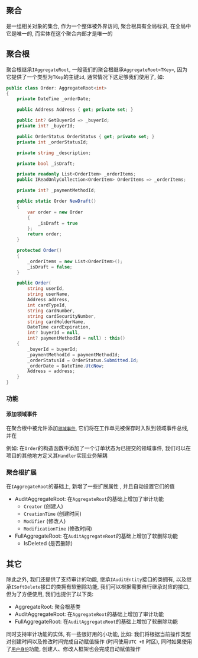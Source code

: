 ## 聚合

是一组相关对象的集合, 作为一个整体被外界访问, 聚合根具有全局标识, 在全局中它是唯一的, 而实体在这个聚合内部才是唯一的

## 聚合根

聚合根继承`IAggregateRoot`, 一般我们的聚合根继承`AggregateRoot<TKey>`, 因为它提供了一个类型为`TKey`的主键`id`, 通常情况下这足够我们使用了, 如:

```csharp
public class Order: AggregateRoot<int>
{
    private DateTime _orderDate;

    public Address Address { get; private set; }

    public int? GetBuyerId => _buyerId;
    private int? _buyerId;

    public OrderStatus OrderStatus { get; private set; }
    private int _orderStatusId;

    private string _description;

    private bool _isDraft;

    private readonly List<OrderItem> _orderItems;
    public IReadOnlyCollection<OrderItem> OrderItems => _orderItems;

    private int? _paymentMethodId;

    public static Order NewDraft()
    {
        var order = new Order
        {
            _isDraft = true
        };
        return order;
    }

    protected Order()
    {
        _orderItems = new List<OrderItem>();
        _isDraft = false;
    }

    public Order(
        string userId, 
        string userName, 
        Address address, 
        int cardTypeId, 
        string cardNumber, 
        string cardSecurityNumber,
        string cardHolderName, 
        DateTime cardExpiration, 
        int? buyerId = null, 
        int? paymentMethodId = null) : this()
    {
        _buyerId = buyerId;
        _paymentMethodId = paymentMethodId;
        _orderStatusId = OrderStatus.Submitted.Id;
        _orderDate = DateTime.UtcNow;
        Address = address;
    }
}
```

### 功能

#### 添加领域事件

在聚合根中被允许添加[`领域事件`](/framework/building-blocks/ddd/domain-event), 它们将在工作单元被保存时入队到领域事件总线, 并在 


例如: 在`Order`的构造函数中添加了一个订单状态为已提交的领域事件, 我们可以在项目的其他地方定义其`Handler`实现业务解耦

### 聚合根扩展

在`IAggregateRoot`的基础上, 新增了一些扩展属性 , 并且自动设置它们的值

* AuditAggregateRoot: 在`AggregateRoot`的基础上增加了审计功能
  * `Creator` (创建人)
  * `CreationTime` (创建时间)
  * `Modifier` (修改人)
  * `ModificationTime` (修改时间)
* FullAggregateRoot: 在`AuditAggregateRoot`的基础上增加了软删除功能
  * IsDeleted (是否删除)

## 其它

除此之外, 我们还提供了支持审计的功能, 继承`IAuditEntity`接口的类拥有, 以及继承`ISoftDelete`接口的类拥有软删除功能, 我们可以根据需要自行继承对应的接口, 但为了方便使用, 我们也提供了以下类:

* AggregateRoot: 聚合根基类
* AuditAggregateRoot: 在`AggregateRoot`的基础上增加了审计功能
* FullAggregateRoot: 在`AuditAggregateRoot`的基础上增加了软删除功能

同时支持审计功能的实体, 有一些很好用的小功能, 比如: 我们将根据当前操作类型对创建时间以及修改时间完成自动赋值操作 (时间使用`UTC +0` 时区), 同时如果使用了[`用户身份`](/framework/building-blocks/identity/overview)功能, 创建人、修改人框架也会完成自动赋值操作